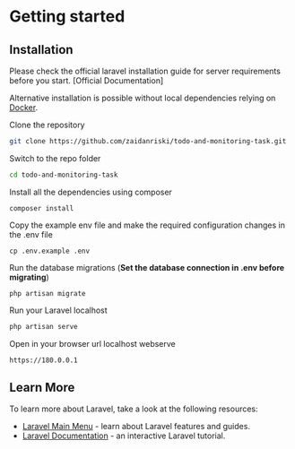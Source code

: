 # Getting started

## Installation

Please check the official laravel installation guide for server requirements before you start. [Official Documentation]

Alternative installation is possible without local dependencies relying on [Docker](#docker).

Clone the repository

```bash
git clone https://github.com/zaidanriski/todo-and-monitoring-task.git
```

Switch to the repo folder

```bash
cd todo-and-monitoring-task
```

Install all the dependencies using composer

    composer install
    
Copy the example env file and make the required configuration changes in the .env file

    cp .env.example .env

Run the database migrations (**Set the database connection in .env before migrating**)

    php artisan migrate

Run your Laravel localhost

```bash
php artisan serve
```

Open in your browser url localhost webserve
    
    https://180.0.0.1

## Learn More

To learn more about Laravel, take a look at the following resources:

- [Laravel Main Menu](https://laravel.com/) - learn about Laravel features and guides.
- [Laravel Documentation](https://laravel.com/docs/11.x/readme) - an interactive Laravel tutorial.
